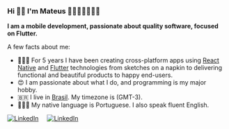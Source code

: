 ### Hi 👋🏻 I'm Mateus 👨🏻‍💻💙📱🇧🇷

**I am a mobile development, passionate about quality software, focused on Flutter.**

A few facts about me:

- 👨🏻‍💻 For 5 years I have been creating cross-platform apps using [React Native](https://reactnative.dev/) and [Flutter](https://flutter.dev/) technologies from sketches on a napkin to delivering functional and beautiful products to happy end-users.
- 😍 I am passionate about what I do, and programming is my major hobby.
- 🇧🇷 I live in [Brasil](https://goo.gl/maps/w3UqohohXgJ7wT757). My timezone is (GMT-3).
- 🙎🏻‍♂️ My native language is Portuguese. I also speak fluent English.

[![LinkedIn](images/linkedin.svg)](https://www.linkedin.com/in/1mateus/)&nbsp;&nbsp;&nbsp;&nbsp;
[![LinkedIn](images/linkedin.svg)](https://www.linkedin.com/in/annadomashych/)&nbsp;

